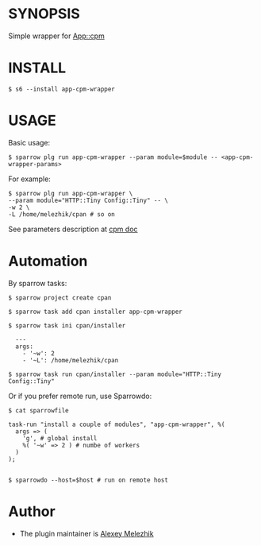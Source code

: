 # SYNOPSIS

Simple wrapper for [App::cpm](https://metacpan.org/pod/App::cpm)


# INSTALL

    $ s6 --install app-cpm-wrapper

# USAGE

Basic usage:

    $ sparrow plg run app-cpm-wrapper --param module=$module -- <app-cpm-wrapper-params>

For example:

    $ sparrow plg run app-cpm-wrapper \
    --param module="HTTP::Tiny Config::Tiny" -- \
    -w 2 \
    -L /home/melezhik/cpan # so on

See parameters description at [cpm doc](https://metacpan.org/pod/distribution/App-cpm/script/cpm)

# Automation

By sparrow tasks:

    $ sparrow project create cpan

    $ sparrow task add cpan installer app-cpm-wrapper

    $ sparrow task ini cpan/installer

      ---
      args: 
        - '~w': 2 
        - '~L': /home/melezhik/cpan

    $ sparrow task run cpan/installer --param module="HTTP::Tiny Config::Tiny"


Or if you prefer remote run, use Sparrowdo:

    $ cat sparrowfile

    task-run "install a couple of modules", "app-cpm-wrapper", %(
      args => (
        'g', # global install
        %( '~w' => 2 ) # numbe of workers
      )
    );


    $ sparrowdo --host=$host # run on remote host

# Author

* The plugin maintainer is [Alexey Melezhik](https://github.com/melezhik/)




